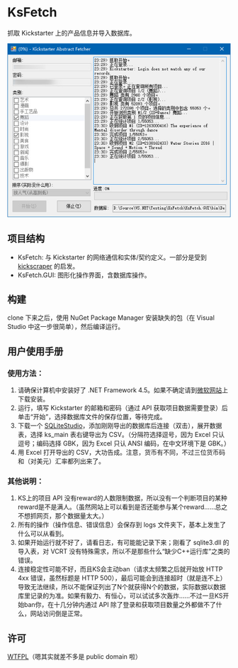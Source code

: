 # KsFetch

抓取 Kickstarter 上的产品信息并导入数据库。

![运行截图](sc1.jpg)

## 项目结构

- KsFetch: 与 Kickstarter 的网络通信和实体/契约定义。一部分是受到 [kickscraper](https://github.com/markolson/kickscraper) 的启发。
- KsFetch.GUI: 图形化操作界面，含数据库操作。

## 构建

clone 下来之后，使用 NuGet Package Manager 安装缺失的包（在 Visual Studio 中这一步很简单），然后编译运行。

## 用户使用手册

### 使用方法：

1. 请确保计算机中安装好了 .NET Framework 4.5。如果不确定请到[微软网站](https://www.microsoft.com/zh-cn/download/details.aspx?id=30653)上下载安装。
2. 运行，填写 Kickstarter 的邮箱和密码（通过 API 获取项目数据需要登录）后单击“开始”，选择数据库文件的保存位置，等待完成。
3. 下载一个 [SQLiteStudio](http://sqlitestudio.pl/?act=download)，添加刚刚导出的数据库后连接（双击），展开数据表，选择 ks_main 表右键导出为 CSV。（分隔符选择逗号，因为 Excel 只认逗号；编码选择 GBK，因为 Excel 只认 ANSI 编码，在中文环境下是 GBK。）
4. 用 Excel 打开导出的 CSV，大功告成。注意，货币有不同，不过三位货币码和（对美元）汇率都列出来了。

### 其他说明：

1. KS上的项目 API 没有reward的人数限制数据，所以没有一个判断项目的某种reward是不是满人。（虽然网站上可以看到是否还能参与某个reward……总之不想抓网页，那个数据量太大。）
2. 所有的操作（操作信息、错误信息）会保存到 logs 文件夹下，基本上发生了什么可以从看到。
3. 如果开始运行就不好了，请看日志，有可能能记录下来；刚看了 sqlite3.dll 的导入表，对 VCRT 没有特殊需求，所以不是那些什么“缺少C++运行库”之类的错误。
4. 连接稳定性可能不好，而且KS会主动ban（请求太频繁之后就开始放 HTTP 4xx 错误，虽然标题是 HTTP 500），最后可能会到连接超时（就是连不上）导致无法继续，所以不能保证列出了N个就获得N个的数据，实际数据以数据库里记录的为准。如果有毅力、有恒心，可以试试多次轰炸……不过一旦KS开始ban你，在十几分钟内通过 API 除了登录和获取项目数量之外都做不了什么，网站访问倒是正常。

## 许可

[WTFPL](http://www.wtfpl.net/txt/copying/)（嗯其实就差不多是 public domain 啦）

